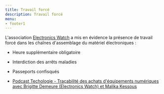 ```yaml
---
title: Travail forcé
description: Travail forcé
menu:
- footer1
---
```


L'association [Electronics Watch](https://electronicswatch.org/fr/le-travail-forc%C3%A9_2548755) a mis en évidence la présence de travail forcé dans les chaînes d'assemblage du matériel électroniques :
* Heure supplémentaire obligatoire
* Interdiction des arrêts maladies
* Passeports confisqués

* [Podcast Techologie - Traçabilité des achats d'équipements numériques avec Brigitte Demeure (Electronics Watch) et Malika Kessous](https://deezer.page.link/wigU9aakhm1m1JqSA)
